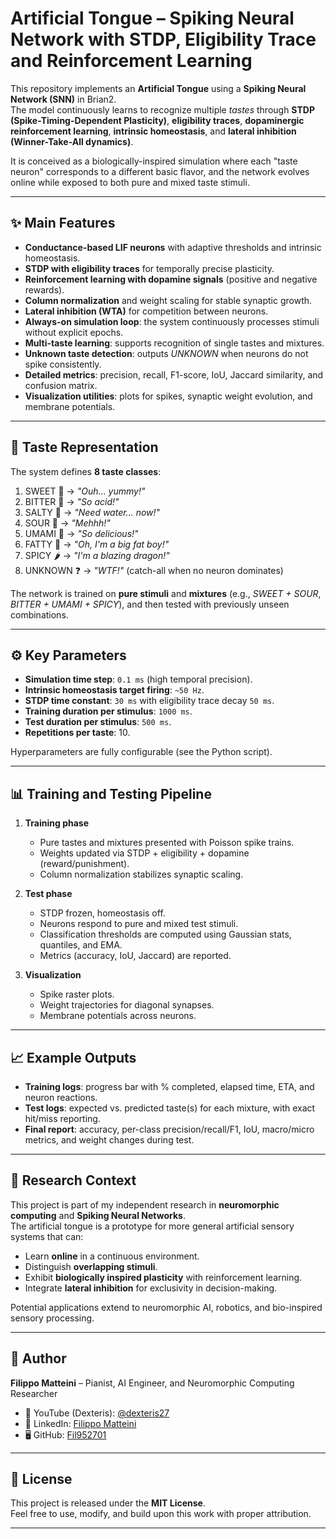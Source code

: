 # Artificial Tongue – Spiking Neural Network with STDP, Eligibility Trace and Reinforcement Learning

This repository implements an **Artificial Tongue** using a **Spiking Neural Network (SNN)** in Brian2.  
The model continuously learns to recognize multiple *tastes* through **STDP (Spike-Timing-Dependent Plasticity)**, **eligibility traces**, **dopaminergic reinforcement learning**, **intrinsic homeostasis**, and **lateral inhibition (Winner-Take-All dynamics)**.  

It is conceived as a biologically-inspired simulation where each "taste neuron" corresponds to a different basic flavor, and the network evolves online while exposed to both pure and mixed taste stimuli.

---

## ✨ Main Features

- **Conductance-based LIF neurons** with adaptive thresholds and intrinsic homeostasis.  
- **STDP with eligibility traces** for temporally precise plasticity.  
- **Reinforcement learning with dopamine signals** (positive and negative rewards).  
- **Column normalization** and weight scaling for stable synaptic growth.  
- **Lateral inhibition (WTA)** for competition between neurons.  
- **Always-on simulation loop**: the system continuously processes stimuli without explicit epochs.  
- **Multi-taste learning**: supports recognition of single tastes and mixtures.  
- **Unknown taste detection**: outputs *UNKNOWN* when neurons do not spike consistently.  
- **Detailed metrics**: precision, recall, F1-score, IoU, Jaccard similarity, and confusion matrix.  
- **Visualization utilities**: plots for spikes, synaptic weight evolution, and membrane potentials.

---

## 🧪 Taste Representation

The system defines **8 taste classes**:

1. SWEET 🍬 → *"Ouh... yummy!"*  
2. BITTER 🍵 → *"So acid!"*  
3. SALTY 🧂 → *"Need water... now!"*  
4. SOUR 🍋 → *"Mehhh!"*  
5. UMAMI 🍄 → *"So delicious!"*  
6. FATTY 🍔 → *"Oh, I'm a big fat boy!"*  
7. SPICY 🌶️ → *"I'm a blazing dragon!"*  
8. UNKNOWN ❓ → *"WTF!"* (catch-all when no neuron dominates)

The network is trained on **pure stimuli** and **mixtures** (e.g., *SWEET + SOUR*, *BITTER + UMAMI + SPICY*), and then tested with previously unseen combinations.

---

## ⚙️ Key Parameters

- **Simulation time step**: `0.1 ms` (high temporal precision).  
- **Intrinsic homeostasis target firing**: `~50 Hz`.  
- **STDP time constant**: `30 ms` with eligibility trace decay `50 ms`.  
- **Training duration per stimulus**: `1000 ms`.  
- **Test duration per stimulus**: `500 ms`.  
- **Repetitions per taste**: 10.  

Hyperparameters are fully configurable (see the Python script).

---

## 📊 Training and Testing Pipeline

1. **Training phase**  
   - Pure tastes and mixtures presented with Poisson spike trains.  
   - Weights updated via STDP + eligibility + dopamine (reward/punishment).  
   - Column normalization stabilizes synaptic scaling.  

2. **Test phase**  
   - STDP frozen, homeostasis off.  
   - Neurons respond to pure and mixed test stimuli.  
   - Classification thresholds are computed using Gaussian stats, quantiles, and EMA.  
   - Metrics (accuracy, IoU, Jaccard) are reported.  

3. **Visualization**  
   - Spike raster plots.  
   - Weight trajectories for diagonal synapses.  
   - Membrane potentials across neurons.  

---

## 📈 Example Outputs

- **Training logs**: progress bar with % completed, elapsed time, ETA, and neuron reactions.  
- **Test logs**: expected vs. predicted taste(s) for each mixture, with exact hit/miss reporting.  
- **Final report**: accuracy, per-class precision/recall/F1, IoU, macro/micro metrics, and weight changes during test.  

---

## 🔬 Research Context

This project is part of my independent research in **neuromorphic computing** and **Spiking Neural Networks**.  
The artificial tongue is a prototype for more general artificial sensory systems that can:  

- Learn **online** in a continuous environment.  
- Distinguish **overlapping stimuli**.  
- Exhibit **biologically inspired plasticity** with reinforcement learning.  
- Integrate **lateral inhibition** for exclusivity in decision-making.  

Potential applications extend to neuromorphic AI, robotics, and bio-inspired sensory processing.

---

## 👤 Author

**Filippo Matteini** – Pianist, AI Engineer, and Neuromorphic Computing Researcher  

- 🎹 YouTube (Dexteris): [@dexteris27](https://www.youtube.com/@dexteris27)  
- 💼 LinkedIn: [Filippo Matteini](https://www.linkedin.com/in/filippo-matteini-29554a355)  
- 🖥️ GitHub: [Fil952701](https://github.com/Fil952701)  

---

## 📜 License

This project is released under the **MIT License**.  
Feel free to use, modify, and build upon this work with proper attribution.  

---
